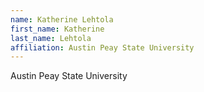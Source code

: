 ```yaml
---
name: Katherine Lehtola
first_name: Katherine
last_name: Lehtola
affiliation: Austin Peay State University
---
```


Austin Peay State University
